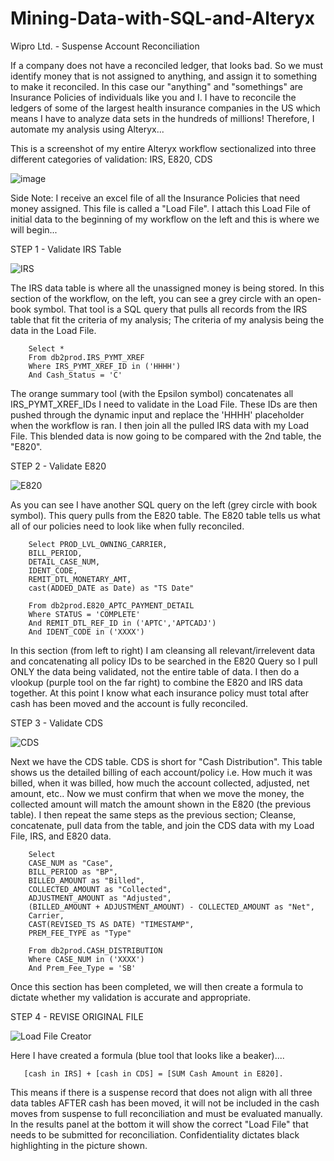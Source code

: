 # Mining-Data-with-SQL-and-Alteryx
Wipro Ltd. - Suspense Account Reconciliation

If a company does not have a reconciled ledger, that looks bad. So we must identify money that is not assigned to anything, and assign it to something to make it reconciled. In this case our "anything" and "somethings" are Insurance Policies of individuals like you and I. I have to reconcile the ledgers of some of the largest health insurance companies in the US which means I have to analyze data sets in the hundreds of millions! Therefore, I automate my analysis using Alteryx...

This is a screenshot of my entire Alteryx workflow sectionalized into three different categories of validation: IRS, E820, CDS

![image](https://user-images.githubusercontent.com/100732722/233162092-fa56197b-217b-4dfc-83d2-2c2dbf2192f5.png)

Side Note: I receive an excel file of all the Insurance Policies that need money assigned. This file is called a "Load File". I attach this Load File of initial data to the beginning of my workflow on the left and this is where we will begin...

STEP 1 - Validate IRS Table

![IRS](https://user-images.githubusercontent.com/100732722/233165782-bc7f753e-3000-4837-8736-810dc37f3464.png)

The IRS data table is where all the unassigned money is being stored. In this section of the workflow, on the left, you can see a grey circle with an open-book symbol. That tool is a SQL query that pulls all records from the IRS table that fit the criteria of my analysis; The criteria of my analysis being the data in the Load File. 

        Select *
        From db2prod.IRS_PYMT_XREF
        Where IRS_PYMT_XREF_ID in ('HHHH')
        And Cash_Status = 'C'

The orange summary tool (with the Epsilon symbol) concatenates all IRS_PYMT_XREF_IDs I need to validate in the Load File. These IDs are then pushed through the dynamic input and replace the 'HHHH' placeholder when the workflow is ran. I then join all the pulled IRS data with my Load File. This blended data is now going to be compared with the 2nd table, the "E820".

STEP 2 - Validate E820

![E820](https://user-images.githubusercontent.com/100732722/233168066-fb927b44-66e0-45f4-8d52-8bd4baed7463.png)

As you can see I have another SQL query on the left (grey circle with book symbol). This query pulls from the E820 table. The E820 table tells us what all of our policies need to look like when fully reconciled. 

        Select PROD_LVL_OWNING_CARRIER, 
        BILL_PERIOD, 
        DETAIL_CASE_NUM, 
        IDENT_CODE, 
        REMIT_DTL_MONETARY_AMT, 
        cast(ADDED_DATE as Date) as "TS Date"
        
        From db2prod.E820_APTC_PAYMENT_DETAIL
        Where STATUS = 'COMPLETE'
        And REMIT_DTL_REF_ID in ('APTC','APTCADJ')
        And IDENT_CODE in ('XXXX')

In this section (from left to right) I am cleansing all relevant/irrelevent data and concatenating all policy IDs to be searched in the E820 Query so I pull ONLY the data being validated, not the entire table of data. I then do a vlookup (purple tool on the far right) to combine the E820 and IRS data together. At this point I know what each insurance policy must total after cash has been moved and the account is fully reconciled. 

STEP 3 - Validate CDS

![CDS](https://user-images.githubusercontent.com/100732722/233168467-c5ad0702-5d3b-40fa-8fe7-8c0f65a7cedd.png)

Next we have the CDS table. CDS is short for "Cash Distribution". This table shows us the detailed billing of each account/policy i.e. How much it was billed, when it was billed, how much the account collected, adjusted, net amount, etc.. Now we must confirm that when we move the money, the collected amount will match the amount shown in the E820 (the previous table). I then repeat the same steps as the previous section; Cleanse, concatenate, pull data from the table, and join the CDS data with my Load File, IRS, and E820 data.

        Select 
        CASE_NUM as "Case",
        BILL_PERIOD as "BP",
        BILLED_AMOUNT as "Billed",
        COLLECTED_AMOUNT as "Collected",
        ADJUSTMENT_AMOUNT as "Adjusted",
        (BILLED_AMOUNT + ADJUSTMENT_AMOUNT) - COLLECTED_AMOUNT as "Net",
        Carrier,
        CAST(REVISED_TS AS DATE) "TIMESTAMP",
        PREM_FEE_TYPE as "Type"
        
        From db2prod.CASH_DISTRIBUTION
        Where CASE_NUM in ('XXXX')
        And Prem_Fee_Type = 'SB'
        
Once this section has been completed, we will then create a formula to dictate whether my validation is accurate and appropriate.
        
STEP 4 - REVISE ORIGINAL FILE

![Load File Creator](https://user-images.githubusercontent.com/100732722/233169038-51ebcc40-bc41-4a31-b8c4-53154f893022.png)

Here I have created a formula (blue tool that looks like a beaker)....
       
       [cash in IRS] + [cash in CDS] = [SUM Cash Amount in E820]. 

This means if there is a suspense record that does not align with all three data tables AFTER cash has been moved, it will not be included in the cash moves from suspense to full reconciliation and must be evaluated manually. In the results panel at the bottom it will show the correct "Load File" that needs to be submitted for reconciliation. Confidentiality dictates black highlighting in the picture shown. 
